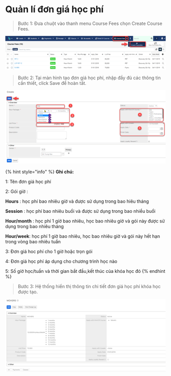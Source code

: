 # Quản lí đơn giá học phí

> Bước 1: Đưa chuột vào thanh menu Course Fees chọn Create Course Fees.

![](../.gitbook/assets/dongia1.png)

> Bước 2: Tại màn hình tạo đơn giá học phí, nhập đầy đủ các thông tin cần thiết, click Save để hoàn tất.

![](../.gitbook/assets/taodongiahocphi2.png)

{% hint style="info" %}
**Ghi chú:**

1: Tên đơn giá học phí

2: Gói giờ : 

**Hours** : học phí bao nhiêu giờ và được sử dụng trong bao hiêu tháng

**Session** : học phí bao nhiêu buổi và được sử dụng trong bao nhiểu buổi

**Hour/month** : học phí 1 giờ bao nhiêu, học bao nhiêu giờ và gói này được sử dụng trong bao nhiêu tháng

**Hour/week**: học phí 1 giờ bao nhiêu, học bao nhiêu giờ và gói này hết hạn trong vòng bao nhiêu tuần

3: Đơn giá hoc phí cho 1 giờ hoặc trọn gói

4: Đơn giá học phí áp dụng cho chương trình học nào

5: Số giờ học/tuần và thời gian bắt đầu,kết thúc của khóa học đó
{% endhint %}

> Bước 3: Hệ thống hiển thị thông tin chi tiết đơn giá học phí khóa học được tạo.

![](../.gitbook/assets/dongia3.png)

